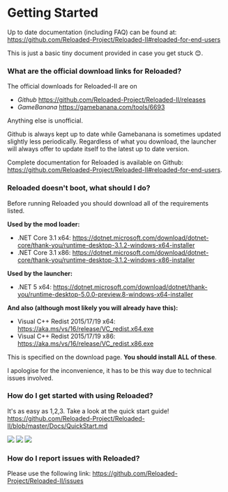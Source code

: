 # Getting Started

Up to date documentation (including FAQ) can be found at: https://github.com/Reloaded-Project/Reloaded-II#reloaded-for-end-users

This is just a basic tiny document provided in case you get stuck 😊.

### What are the official download links for Reloaded?

The official downloads for Reloaded-II are on
- *Github* https://github.com/Reloaded-Project/Reloaded-II/releases
- *GameBanana* https://gamebanana.com/tools/6693

Anything else is unofficial.

Github is always kept up to date while Gamebanana is sometimes updated slightly less periodically. Regardless of what you download, the launcher will always offer to update itself to the latest up to date version.

Complete documentation for Reloaded is available on Github: https://github.com/Reloaded-Project/Reloaded-II#reloaded-for-end-users.

### Reloaded doesn't boot, what should I do?

Before running Reloaded you should download all of the requirements listed.

**Used by the mod loader:**
- .NET Core 3.1 x64: https://dotnet.microsoft.com/download/dotnet-core/thank-you/runtime-desktop-3.1.2-windows-x64-installer
- .NET Core 3.1 x86: https://dotnet.microsoft.com/download/dotnet-core/thank-you/runtime-desktop-3.1.2-windows-x86-installer

**Used by the launcher:**
- .NET 5 x64: https://dotnet.microsoft.com/download/dotnet/thank-you/runtime-desktop-5.0.0-preview.8-windows-x64-installer

**And also (although most likely you will already have this):**
- Visual C++ Redist 2015/17/19 x64: https://aka.ms/vs/16/release/VC_redist.x64.exe
- Visual C++ Redist 2015/17/19 x86: https://aka.ms/vs/16/release/VC_redist.x86.exe

This is specified on the download page.
**You should install ALL of these**.

I apologise for the inconvenience, it has to be this way due to technical issues involved.

### How do I get started with using Reloaded?

It's as easy as 1,2,3. Take a look at the quick start guide!
https://github.com/Reloaded-Project/Reloaded-II/blob/master/Docs/QuickStart.md

![](https://cdn.discordapp.com/attachments/745941458686705767/746941213982326865/AddAnApplication.gif)
![](https://cdn.discordapp.com/attachments/745941458686705767/746941230813806652/DownloadModAndUnhide.gif)
![](https://cdn.discordapp.com/attachments/745941458686705767/746941241383583744/EnableModAndLaunchGame.gif)

### How do I report issues with Reloaded?
Please use the following link: https://github.com/Reloaded-Project/Reloaded-II/issues
